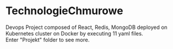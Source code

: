 # TechnologieChmurowe
Devops Project composed of React, Redis, MongoDB deployed on Kubernetes cluster on Docker by executing 11 yaml files. <br/>
Enter "Projekt" folder to see more.

